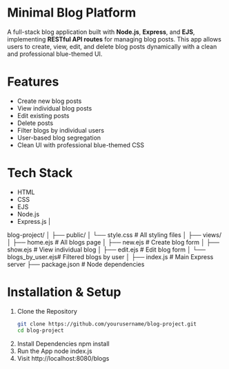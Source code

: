 # Minimal Blog Platform
A full-stack blog application built with **Node.js**, **Express**, and **EJS**, implementing **RESTful API routes** for managing blog posts. This app allows users to create, view, edit, and delete blog posts dynamically with a clean and professional blue-themed UI.

# Features

-  Create new blog posts
-  View individual blog posts
-  Edit existing posts
-  Delete posts
-  Filter blogs by individual users
-  User-based blog segregation
-  Clean UI with professional blue-themed CSS

# Tech Stack

- HTML 
- CSS
- EJS
- Node.js
- Express.js |

blog-project/
│
├── public/
│ └── style.css # All styling files
│
├── views/
│ ├── home.ejs # All blogs page
│ ├── new.ejs # Create blog form
│ ├── show.ejs # View individual blog
│ ├── edit.ejs # Edit blog form
│ └── blogs_by_user.ejs# Filtered blogs by user
│
├── index.js # Main Express server
├── package.json # Node dependencies

# Installation & Setup

1. Clone the Repository
   ```bash
   git clone https://github.com/yourusername/blog-project.git
   cd blog-project
2. Install Dependencies
   npm install
3. Run the App
   node index.js
4. Visit
http://localhost:8080/blogs
